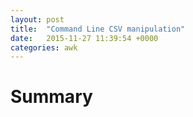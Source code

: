 ```yaml
---
layout: post
title:  "Command Line CSV manipulation"
date:   2015-11-27 11:39:54 +0000
categories: awk
---
```

# Summary